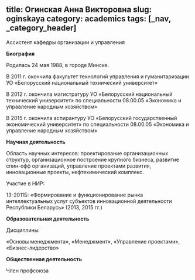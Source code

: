 title: Огинская Анна Викторовна
slug: oginskaya
category: academics
tags: [_nav, _category_header]
---

Ассистент кафедры организации и управления

__Биография__

Родилась 24 мая 1988, в городе Минске.

В 2011 г. окончила факультет технологий управления и гуманитаризации УО «Белорусский национальный технический университет»

В 2012 г. окончила магистратуру УО «Белорусский национальный технический университет» по специальности 08.00.05 «Экономика и управление народным хозяйством»

В 2015 г. окончила аспирантуру УО «Белорусский государственный экономический университет» по специальности 08.00.05 «Экономика и управление народным хозяйством»

__Научная деятельность__

Область научных интересов: проектирование организационных структур, организационное построение крупного бизнеса, развитие спин-офф организаций, управление проектами развития, инновационные проекты, нефтехимический комплекс.

Участие в НИР:

13-2011Б: «Формирование и функционирование рынка интеллектуальных услуг субъектов инновационной деятельности Республики Беларусь» (2013, 2015 гг.)

__Образовательная деятельность__

Дисциплины:

«Основы менеджмента», «Менеджмент», «Управление проектами», «Бизнес-лидерство»

__Общественная деятельность__

Член профсоюза
